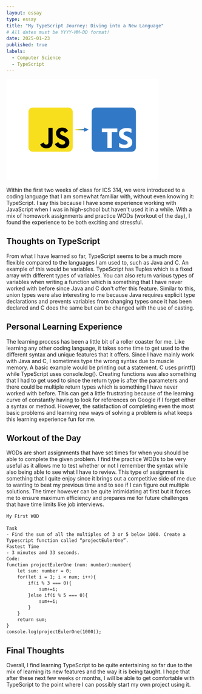 ```yaml
---
layout: essay
type: essay
title: "My TypeScript Journey: Diving into a New Language"
# All dates must be YYYY-MM-DD format!
date: 2025-01-23
published: true
labels:
  - Computer Science
  - TypeScript
---
```


<img width="400px" class="rounded float-start pe-4" src="../img/javascript-to-typescript.png">

Within the first two weeks of class for ICS 314, we were introduced to a coding language that I am somewhat familiar with, without even knowing it: TypeScript. I say this because I have some experience working with JavaScript when I was in high-school but haven't used it in a while. With a mix of homework assignments and practice WODs (workout of the day), I found the experience to be both exciting and stressful. 

## Thoughts on TypeScript

From what I have learned so far, TypeScript seems to be a much more flexible compared to the languages I am used to, such as Java and C. An example of this would be variables. TypeScript has Tuples which is a fixed array with different types of variables. You can also return various types of variables when writing a function which is something that I have never worked with before since Java and C don't offer this feature. Similar to this, union types were also interesting to me because Java requires explicit type declarations and prevents variables from changing types once it has been declared and C does the same but can be changed with the use of casting. 

## Personal Learning Experience 

The learning process has been a little bit of a roller coaster for me. Like learning any other coding language, it takes some time to get used to the different syntax and unique features that it offers. Since I have mainly work with Java and C, I sometimes type the wrong syntax due to muscle memory. A basic example would be printing out a statement. C uses printf() while TypeScript uses console.log(). Creating functions was also something that I had to get used to since the return type is after the parameters and there could be multiple return types which is something I have never worked with before. This can get a little frustrating because of the learning curve of constantly having to look for references on Google if I forget either a syntax or method. However, the satisfaction of completing even the most basic problems and learning new ways of solving a problem is what keeps this learning experience fun for me. 

## Workout of the Day 

WODs are short assignments that have set times for when you should be able to complete the given problem. I find the practice WODs to be very useful as it allows me to test whether or not I remember the syntax while also being able to see what I have to review. This type of assignment is something that I quite enjoy since it brings out a competitive side of me due to wanting to beat my previous time and to see if I can figure out multiple solutions. The timer however can be quite intimidating at first but it forces me to ensure maximum efficiency and prepares me for future challenges that have time limits like job interviews. 

```
My First WOD

Task
- Find the sum of all the multiples of 3 or 5 below 1000. Create a Typescript function called “projectEulerOne”.
Fastest Time
- 3 minutes amd 33 seconds.
Code:
function projectEulerOne (num: number):number{
    let sum: number = 0;
    for(let i = 1; i < num; i++){
        if(i % 3 === 0){
            sum+=i;
        }else if(i % 5 === 0){
            sum+=i;
        }
    }
    return sum;
}
console.log(projectEulerOne(1000));

```
## Final Thoughts

Overall, I find learning TypeScript to be quite entertaining so far due to the mix of learning its new features and the way it is being taught. I hope that after these next few weeks or months, I will be able to get comfortable with TypeScript to the point where I can possibly start my own project using it. 
